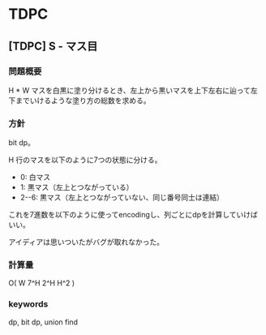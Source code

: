 # TDPC

## [TDPC] S - マス目

### 問題概要

H * W マスを白黒に塗り分けるとき、左上から黒いマスを上下左右に辿って左下までいけるような塗り方の総数を求める。


### 方針

bit dp。

H 行のマスを以下のように7つの状態に分ける。

- 0: 白マス
- 1: 黒マス（左上とつながっている）
- 2--6: 黒マス（左上とつながっていない、同じ番号同士は連結）

これを7進数を以下のように使ってencodingし、列ごとにdpを計算していけばいい。

アイディアは思いついたがバグが取れなかった。


### 計算量

O( W 7^H 2^H H^2 )


### keywords

dp, bit dp, union find
